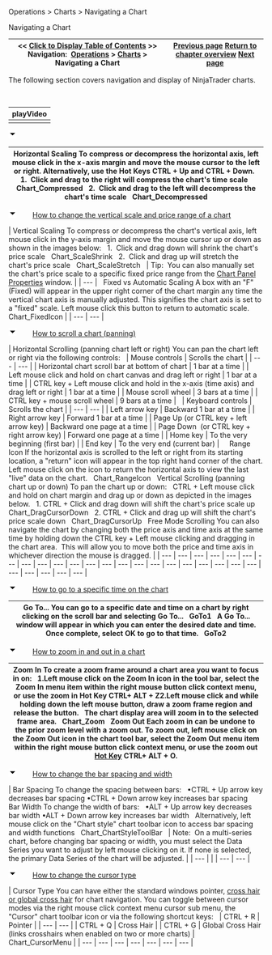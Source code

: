 ﻿


Operations \> Charts \> Navigating a Chart






















Navigating a Chart







| \<\< [Click to Display Table of Contents](navigating_a_chart.md) \>\> **Navigation:**     [Operations](operations.md) \> [Charts](charts.md) \> Navigating a Chart | [Previous page](creating_a_chart.md) [Return to chapter overview](charts.md) [Next page](chart_panels.md) |
| --- | --- |














The following section covers navigation and display of NinjaTrader charts.


 




| playVideo |
| --- |
|  |



![tog_minus](tog_minus.gif)




| Horizontal Scaling To compress or decompress the horizontal axis, left mouse click in the x\-axis margin and move the mouse cursor to the left or right. Alternatively, use the Hot Keys CTRL \+ Up and CTRL \+ Down.    1\.  Click and drag to the right will compress the chart's time scale   Chart_Compressed   2\.  Click and drag to the left will decompress the chart's time scale   Chart_Decompressed |
| --- |



![tog_minus](tog_minus.gif)        [How to change the vertical scale and price range of a chart](javascript:HMToggle('toggle','HowToChangeTheVerticalScaleAndRangeOfAChart','HowToChangeTheVerticalScaleAndRangeOfAChart_ICON'))




| Vertical Scaling To compress or decompress the chart's vertical axis, left mouse click in the y\-axis margin and move the mouse cursor up or down as shown in the images below:   1\.  Click and drag down will shrink the chart's price scale   Chart_ScaleShrink   2\.  Click and drag up will stretch the chart's price scale   Chart_ScaleStretch     | Tip:  You can also manually set the chart's price scale to a specific fixed price range from the [Chart Panel Properties](chart_panels.md) window. | | --- |      Fixed vs Automatic Scaling A box with an "F" (Fixed) will appear in the upper right corner of the chart margin any time the vertical chart axis is manually adjusted. This signifies the chart axis is set to a "fixed" scale. Left mouse click this button to return to automatic scale.   Chart_FixedIcon |
| --- | --- |



![tog_minus](tog_minus.gif)        [How to scroll a chart (panning)](javascript:HMToggle('toggle','HowToScrollAChart','HowToScrollAChart_ICON'))




| Horizontal Scrolling (panning chart left or right) You can pan the chart left or right via the following controls:     | Mouse controls | Scrolls the chart | | --- | --- | | Horizontal chart scroll bar at bottom of chart | 1 bar at a time | | Left mouse click and hold on chart canvas and drag left or right | 1 bar at a time | | CTRL key \+ Left mouse click and hold in the x\-axis (time axis) and drag left or right | 1 bar at a time | | Mouse scroll wheel | 3 bars at a time | | CTRL key \+ mouse scroll wheel | 9 bars at a time |        | Keyboard controls | Scrolls the chart | | --- | --- | | Left arrow key | Backward 1 bar at a time | | Right arrow key | Forward 1 bar at a time | | Page Up (or CTRL key \+ left arrow key) | Backward one page at a time | | Page Down  (or CTRL key \+ right arrow key) | Forward one page at a time | | Home key | To the very beginning (first bar) | | End key | To the very end (current bar) |        Range Icon If the horizontal axis is scrolled to the left or right from its starting location, a "return" icon will appear in the top right hand corner of the chart. Left mouse click on the icon to return the horizontal axis to view the last "live" data on the chart.   Chart_RangeIcon   Vertical Scrolling (panning chart up or down) To pan the chart up or down:   CTRL \+ Left mouse click and hold on chart margin and drag up or down as depicted in the images below.   1\. CTRL \+ Click and drag down will shift the chart's price scale up   Chart_DragCursorDown   2\. CTRL \+ Click and drag up will shift the chart's price scale down   Chart_DragCursorUp   Free Mode Scrolling You can also navigate the chart by changing both the price axis and time axis at the same time by holding down the CTRL key \+ Left mouse clicking and dragging in the chart area.  This will allow you to move both the price and time axis in whichever direction the mouse is dragged. |
| --- | --- | --- | --- | --- | --- | --- | --- | --- | --- | --- | --- | --- | --- | --- | --- | --- | --- | --- | --- | --- | --- | --- | --- | --- | --- | --- |



![tog_minus](tog_minus.gif)        [How to go to a specific time on the chart](javascript:HMToggle('toggle','Howtogotoaspecifictimeonthechart','Howtogotoaspecifictimeonthechart_ICON'))




| Go To... You can go to a specific date and time on a chart by right clicking on the scroll bar and selecting Go To...   GoTo1   A Go To... window will appear in which you can enter the desired date and time. Once complete, select OK to go to that time.   GoTo2 |
| --- |



![tog_minus](tog_minus.gif)        [How to zoom in and out in a chart](javascript:HMToggle('toggle','HowToZoomInAndOutInAChart','HowToZoomInAndOutInAChart_ICON'))




| Zoom In To create a zoom frame around a chart area you want to focus in on:   1\.Left mouse click on the Zoom In icon in the tool bar, select the Zoom In menu item within the right mouse button click context menu, or use the zoom in Hot Key CTRL\+ ALT \+ Z2\.Left mouse click and while holding down the left mouse button, draw a zoom frame region and release the button.   The chart display area will zoom in to the selected frame area.   Chart_Zoom   Zoom Out Each zoom in can be undone to the prior zoom level with a zoom out. To zoom out, left mouse click on the Zoom Out icon in the chart tool bar, select the Zoom Out menu item within the right mouse button click context menu, or use the zoom out [Hot Key](hot_key_manager.md) CTRL\+ ALT \+ O. |
| --- |



![tog_minus](tog_minus.gif)        [How to change the bar spacing and width](javascript:HMToggle('toggle','HowToChangeTheBarSpacingAndWidth','HowToChangeTheBarSpacingAndWidth_ICON'))




| Bar Spacing To change the spacing between bars:   •CTRL \+ Up arrow key decreases bar spacing •CTRL \+ Down arrow key increases bar spacing   Bar Width To change the width of bars:   •ALT \+ Up arrow key decreases bar width •ALT \+ Down arrow key increases bar width   Alternatively, left mouse click on the "Chart style" chart toolbar icon to access bar spacing and width functions    Chart_ChartStyleToolBar     | Note:  On a multi\-series chart, before changing bar spacing or width, you must select the Data Series you want to adjust by left mouse clicking on it. If none is selected, the primary Data Series of the chart will be adjusted. | | --- | |
| --- | --- |



![tog_minus](tog_minus.gif)        [How to change the cursor type](javascript:HMToggle('toggle','HowToChangeTheCursorType','HowToChangeTheCursorType_ICON'))




| Cursor Type You can have either the standard windows pointer, [cross hair or global cross hair](cross_hair.md) for chart navigation. You can toggle between cursor modes via the right mouse click context menu cursor sub menu, the "Cursor" chart toolbar icon or via the following shortcut keys:     | CTRL \+ R | Pointer | | --- | --- | | CTRL \+ Q | Cross Hair | | CTRL \+ G | Global Cross Hair (links crosshairs when enabled on two or more charts) |      Chart_CursorMenu |
| --- | --- | --- | --- | --- | --- | --- |










